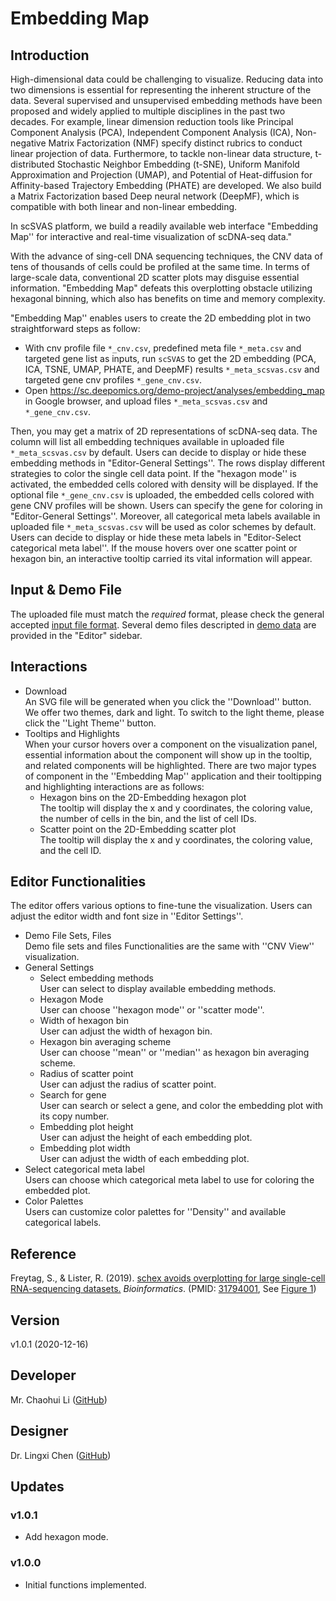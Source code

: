 # Embedding Map

## Introduction
High-dimensional data could be challenging to visualize. Reducing data into two dimensions is essential for representing the inherent structure of the data. Several supervised and unsupervised embedding methods have been proposed and widely applied to multiple disciplines in the past two decades. For example, linear dimension reduction tools like Principal Component Analysis (PCA), Independent Component Analysis (ICA), Non-negative Matrix Factorization (NMF) specify distinct rubrics to conduct linear projection of data. Furthermore, to tackle non-linear data structure, t-distributed Stochastic Neighbor Embedding (t-SNE), Uniform Manifold Approximation and Projection (UMAP), and Potential of Heat-diffusion for Affinity-based Trajectory Embedding (PHATE) are developed. We also build a Matrix Factorization based Deep neural network (DeepMF), which is compatible with both linear and non-linear embedding.

In scSVAS platform, we build a readily available web interface "Embedding Map''  for interactive and real-time visualization of scDNA-seq data."

With the advance of sing-cell DNA sequencing techniques, the CNV data of tens of thousands of cells could be profiled at the same time. In terms of large-scale data, conventional 2D scatter plots may disguise essential information. "Embedding Map" defeats this overplotting obstacle utilizing hexagonal binning, which also has benefits on time and memory complexity.


"Embedding Map'' enables users to create the 2D embedding plot in two straightforward steps as follow:



 + With cnv profile file `*_cnv.csv`, predefined meta file `*_meta.csv` and targeted gene list as inputs, run `scSVAS` to get the 2D embedding (PCA, ICA, TSNE, UMAP, PHATE, and DeepMF) results `*_meta_scsvas.csv` and targeted gene cnv profiles `*_gene_cnv.csv`.
 + Open https://sc.deepomics.org/demo-project/analyses/embedding_map in Google browser, and upload files `*_meta_scsvas.csv` and `*_gene_cnv.csv`.
   
   

Then, you may get a matrix of 2D representations of scDNA-seq data. The column will list all embedding techniques available in uploaded file `*_meta_scsvas.csv` by default. Users can decide to display or hide these embedding methods in "Editor-General Settings''. The rows display different strategies to color the single cell data point. If the "hexagon mode'' is activated, the embedded cells colored with density will be displayed. If the optional file `*_gene_cnv.csv` is uploaded, the embedded cells colored with gene CNV profiles will be shown. Users can specify the gene for coloring in "Editor-General Settings''. Moreover, all categorical meta labels available in uploaded file `*_meta_scsvas.csv` will be used as color schemes by default. Users can decide to display or hide these meta labels in "Editor-Select categorical meta label''. If the mouse hovers over one scatter point or hexagon bin, an interactive tooltip carried its vital information will appear. 

## Input & Demo File

The uploaded file must match the *required* format, please check the general accepted [input file format](./data/Input_Format.md). Several demo files descripted in [demo data](./data/Demo_Data.md) are provided in the "Editor" sidebar. 



## Interactions

   + Download </br>
     An SVG file will be generated when you click the ''Download'' button. We offer two themes, dark and light. To switch to the light theme, please click the ''Light Theme'' button.
   + Tooltips and Highlights </br>
     When your cursor hovers over a component on the visualization panel, essential information about the component will show up in the tooltip, and related components will be highlighted. There are two major types of component in the ''Embedding Map'' application and their tooltipping and highlighting interactions are as follows:
     + Hexagon bins on the 2D-Embedding hexagon plot </br>
       The tooltip will display the x and y coordinates,  the coloring value, the number of cells in the bin, and the list of cell IDs.
     + Scatter point on the 2D-Embedding scatter plot </br>
       The tooltip will display the x and y coordinates, the coloring value, and the cell ID.

## Editor Functionalities

The editor offers various options to fine-tune the visualization. Users can adjust the editor width and font size in ''Editor Settings''.

   + Demo File Sets, Files </br>
     Demo file sets and files Functionalities are the same with ''CNV View'' visualization.
   + General Settings </br>
     + Select embedding methods </br>
       User can select to display available embedding methods.
     + Hexagon Mode </br>
       User can choose ''hexagon mode'' or ''scatter mode''.
     + Width of hexagon bin </br>
       User can adjust the width of hexagon bin.
     + Hexagon bin averaging scheme </br>
       User can choose ''mean'' or ''median'' as hexagon bin averaging scheme.
     + Radius of scatter point </br>
       User can adjust the radius of scatter point.
     + Search for gene </br>
       User can search or select a gene, and color the embedding plot with its copy number.
     + Embedding plot height </br>
       User can adjust the height of each embedding plot.
     + Embedding plot width </br>
       User can adjust the width of each embedding plot.
   + Select categorical meta label </br>
      Users can choose which categorical meta label to use for coloring the embedded plot. 
   + Color Palettes </br>
      Users can customize color palettes for ''Density'' and available categorical labels.

## Reference

Freytag, S., & Lister, R. (2019). 
[schex avoids overplotting for large single-cell RNA-sequencing datasets.](https://academic.oup.com/bioinformatics/advance-article/doi/10.1093/bioinformatics/btz907/5651017)
*Bioinformatics*.
(PMID: [31794001](https://www.ncbi.nlm.nih.gov/pubmed/31794001), See [Figure 1](https://academic.oup.com/view-large/figure/190380643/btz907f1.tif))

## Version

v1.0.1 (2020-12-16)

## Developer

Mr. Chaohui Li ([GitHub](https://github.com/Eric0627))

## Designer

Dr. Lingxi Chen ([GitHub](https://github.com/paprikachan))

## Updates

### v1.0.1
   - Add hexagon mode.

### v1.0.0
   - Initial functions implemented.
